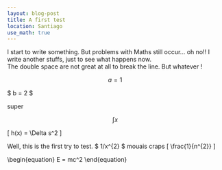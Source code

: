 ```yaml
--- 
layout: blog-post
title: A first test
location: Santiago
use_math: true
---
```


I start to write something.
But problems with Maths still occur... oh no!!
I write another stuffs, just to see what happens now.  
The double space are not great at all to break the line. But whatever !

$$ a = 1 $$

$ b = 2 $

super

$$ 
\int x 
$$

\[ h(x) = \Delta s^2 \]


Well, this is the first try to test.
$ 1/x^{2} $
mouais craps
\[ \frac{1}{n^{2}} \]

\begin{equation}
E = mc^2
\end{equation}
